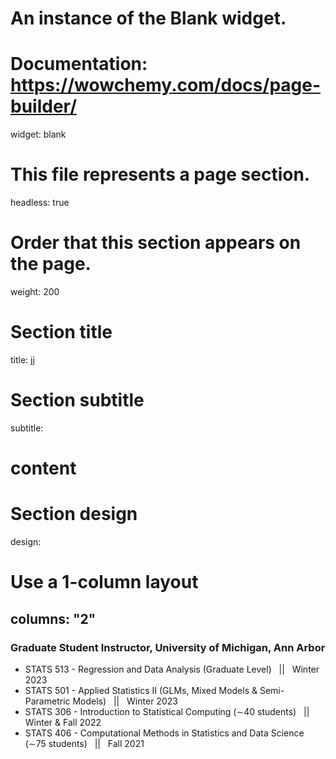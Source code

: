 # An instance of the Blank widget.
# Documentation: https://wowchemy.com/docs/page-builder/
widget: blank

# This file represents a page section.
headless: true

# Order that this section appears on the page.
weight: 200

# Section title
title: jj

# Section subtitle
subtitle:

# content


# Section design
design:
  # Use a 1-column layout
  columns: "2" 
---
### Graduate Student Instructor, University of Michigan, Ann Arbor
- STATS 513 - Regression and Data Analysis (Graduate Level) &nbsp; || &nbsp; Winter 2023
- STATS 501 - Applied Statistics II (GLMs, Mixed Models & Semi-Parametric Models) &nbsp; || &nbsp; Winter 2023
- STATS 306 - Introduction to Statistical Computing (∼40 students) &nbsp; || &nbsp; Winter & Fall 2022
- STATS 406 - Computational Methods in Statistics and Data Science (∼75 students) &nbsp; || &nbsp; Fall 2021

